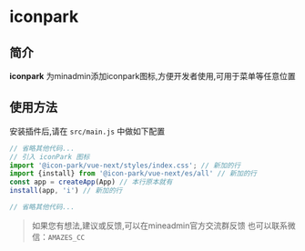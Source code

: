 # iconpark


## 简介
**iconpark** 为minadmin添加iconpark图标,方便开发者使用,可用于菜单等任意位置

## 使用方法
安装插件后,请在 `src/main.js` 中做如下配置
```javascript
// 省略其他代码...
// 引入 iconPark 图标
import '@icon-park/vue-next/styles/index.css'; // 新加的行
import {install} from '@icon-park/vue-next/es/all' // 新加的行
const app = createApp(App) // 本行原本就有
install(app, 'i') // 新加的行

// 省略其他代码...
```

>如果您有想法,建议或反馈,可以在mineadmin官方交流群反馈
>也可以联系微信：`AMAZES_CC`
